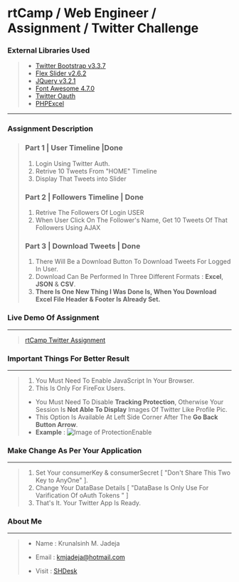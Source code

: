 rtCamp / Web Engineer / Assignment / Twitter Challenge
=========================

### External Libraries Used
> * [Twitter Bootstrap v3.3.7](https://getbootstrap.com/docs/3.3/getting-started/)
> * [Flex Slider v2.6.2](https://github.com/woocommerce/FlexSlider)
> * [JQuery v3.2.1](https://jquery.com/download/)
> * [Font Awesome 4.7.0](http://fontawesome.io/)
> * [Twitter Oauth](https://github.com/abraham/twitteroauth)
> * [PHPExcel](https://github.com/PHPOffice/PHPExcel)

---

### Assignment Description
> ### Part 1 |  User Timeline |Done
> 1. Login Using Twitter Auth.
> 2. Retrive 10 Tweets From "HOME" Timeline
> 3. Display That Tweets into Slider 
> ### Part 2 | Followers Timeline | Done
> 1. Retrive The Followers Of Login USER
> 2. When User Click On The Follower's Name, Get 10 Tweets Of  That Followers Using AJAX
> ### Part 3 | Download Tweets | Done
> 1. There Will Be a Download Button To Download Tweets For Logged In User.
> 2. Download Can Be Performed In Three Different Formats : **Excel**, **JSON** & **CSV**.
> 3. **There Is One New Thing I Was Done Is, When You Download Excel File Header & Footer Is Already Set.** 

### Live Demo Of Assignment
----------
> [rtCamp Twitter Assignment](http://www.shdesk.com/rtCampTA)

### Important Things For Better Result
----------
> 1. You Must Need To Enable JavaScript In Your Browser.
> 2. This Is Only For FireFox Users.
> * You Must Need To Disable **Tracking Protection**, Otherwise Your Session Is **Not Able To Display** Images Of Twitter Like Profile Pic.
> * This Option Is Available At Left Side Corner After The **Go Back Button Arrow**.
> * **Example** : ![Image of ProtectionEnable](http://www.shdesk.com/rtCampTA/notes/protection.png)

### Make Change As Per Your Application
----------
> 1. Set Your consumerKey & consumerSecret [ "Don't Share This Two Key to AnyOne" ].
> 2. Change Your DataBase Details [ "DataBase Is Only Use For Varification Of oAuth Tokens " ]
> 3. That's It. Your Twitter App Is Ready.


### About Me
----------
> + Name 		: Krunalsinh M. Jadeja
> - Email		: kmjadeja@hotmail.com
> * Visit 	 	: [SHDesk](http://www.shdesk.com)